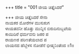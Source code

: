 +++
title = "001 ಜೀಯ ಚಿತ್ತೈಸಿದರೆ"

+++
ಜೀಯ ಚಿತ್ತೈಸಿದರೆ ಸೇನಾ  
ನಾಯಕರ ಮೋರೆಗಳ ಮುಸುಕುಗ  
ಳಾಯತವನೀ ಹೊತ್ತು ಮುನ್ನಿನ ಬಿರುದಿನುಬ್ಬಟೆಯ  
ಕಾಯಿದಿರೆ ಧರ್ಮವನು ಜಠರ ಪ  
ರಾಯಣರ ಪರಿಣತೆಯಲಾದ ಪ  
ಲಾಯನದ ಹೆಬ್ಬೆಳಸ ನೋಡೆನೆ ಭೀಷ್ಮನಿಂತೆಂದ      ॥1॥